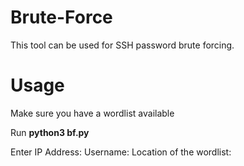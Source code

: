 # Brute-Force

This tool can be used for SSH password brute forcing.

# Usage

Make sure you have a wordlist available

Run **python3 bf.py**

Enter
IP Address:
Username:
Location of the wordlist:
